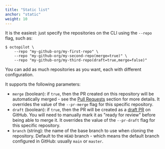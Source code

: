```yaml
---
title: "Static list"
anchor: "static"
weight: 10
---
```


It is the easiest: just specify the repositories on the CLI using the `--repo` flag, such as:

```
$ octopilot \
    --repo "my-github-org/my-first-repo" \
    --repo "my-github-org/my-second-repo(merge=true)" \
    --repo "my-github-org/my-third-repo(draft=true,merge=false)"
```

You can add as much repositories as you want, each with different configuration.

It supports the following parameters:

- `merge` (boolean): if `true`, then the PR created on this repository will be automatically merged - see the [Pull Requests](#pull-request) section for more details. It overrides the value of the `--pr-merge` flag for this specific repository.
- `draft` (boolean): if `true`, then the PR will be created as a [draft PR](https://github.blog/2019-02-14-introducing-draft-pull-requests/) on GitHub. You will need to manually mark it as "ready for review" before being able to merge it. It overrides the value of the `--pr-draft` flag for this specific repository.
- `branch` (string): the name of the base branch to use when cloning the repository. Default to the `HEAD` branch - which means the default branch configured in GitHub: usually `main` or `master`.

